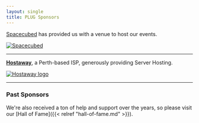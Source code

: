 ```yaml
---
layout: single
title: PLUG Sponsors
---
```


[Spacecubed](https://www.spacecubed.com/) has provided us with a venue to host our events.

[![Spacecubed](../images/sponsors/spacecubed.jpg)](https://www.spacecubed.com/)

* * *

[**Hostaway**](https://www.hostaway.net.au/), a Perth-based ISP, generously providing Server Hosting.

[![Hostaway logo](../images/sponsors/hostaway.png)](https://www.hostaway.net.au/)

* * *

### Past Sponsors

We're also received a ton of help and support over the years, so please visit our [Hall of Fame]({{< relref "hall-of-fame.md" >}}).
